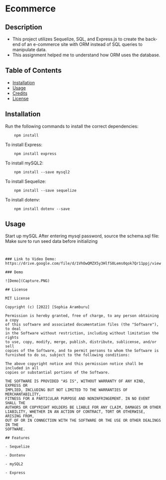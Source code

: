 # Ecommerce

## Description

- This project utilizes Sequelize, SQL, and Express.js to create the back-end of an e-commerce site with ORM instead of SQL queries to manipulate data.
- This assignment helped me to understand how ORM uses the database.
## Table of Contents

- [Installation](#installation)
- [Usage](#usage)
- [Credits](#credits)
- [License](#license)

## Installation

Run the following commands to install the correct dependencies: 

```
    npm install
```

To install Express:

```
    npm install express
```
To install mySQL2:

```
    npm install --save mysql2
```
To install Sequelize:

```
    npm install --save sequelize
```
To install dotenv:

```
    npm install dotenv --save
```
## Usage
Start up mySQL
After entering mysql password, source the schema.sql file:
Make sure to run seed data before initializing
```


### Link to Video Demo: https://drive.google.com/file/d/1VhOwQMZX5y3HlfS0Lems0qok7Qr11ppj/view

### Demo 

![Demo](Capture.PNG)

## License

MIT License

Copyright (c) [2022] [Sophia Aramburu]

Permission is hereby granted, free of charge, to any person obtaining a copy
of this software and associated documentation files (the "Software"), to deal
in the Software without restriction, including without limitation the rights
to use, copy, modify, merge, publish, distribute, sublicense, and/or sell
copies of the Software, and to permit persons to whom the Software is
furnished to do so, subject to the following conditions:

The above copyright notice and this permission notice shall be included in all
copies or substantial portions of the Software.

THE SOFTWARE IS PROVIDED "AS IS", WITHOUT WARRANTY OF ANY KIND, EXPRESS OR
IMPLIED, INCLUDING BUT NOT LIMITED TO THE WARRANTIES OF MERCHANTABILITY,
FITNESS FOR A PARTICULAR PURPOSE AND NONINFRINGEMENT. IN NO EVENT SHALL THE
AUTHORS OR COPYRIGHT HOLDERS BE LIABLE FOR ANY CLAIM, DAMAGES OR OTHER
LIABILITY, WHETHER IN AN ACTION OF CONTRACT, TORT OR OTHERWISE, ARISING FROM,
OUT OF OR IN CONNECTION WITH THE SOFTWARE OR THE USE OR OTHER DEALINGS IN THE
SOFTWARE.

## Features

- Sequelize 

- Dontenv

- mySQL2

- Express
